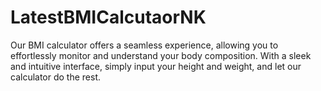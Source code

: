 # LatestBMICalcutaorNK
Our BMI calculator offers a seamless experience, allowing you to effortlessly monitor and understand your body composition. With a sleek and intuitive interface, simply input your height and weight, and let our calculator do the rest.
